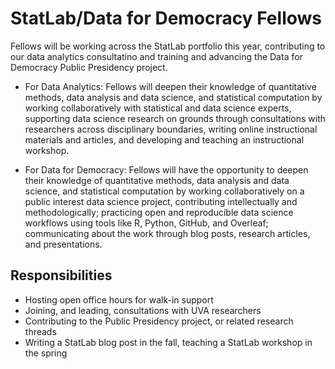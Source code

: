 # StatLab/Data for Democracy Fellows

Fellows will be working across the StatLab portfolio this year, contributing to our data analytics consultatino and training and advancing the Data for Democracy Public Presidency project.

* For Data Analytics: Fellows will deepen their knowledge of quantitative methods, data analysis and data science, and statistical computation by working collaboratively with statistical and data science experts, supporting data science research on grounds through consultations with researchers across disciplinary boundaries, writing online instructional materials and articles, and developing and teaching an instructional workshop.
 
* For Data for Democracy: Fellows will have the opportunity to deepen their knowledge of quantitative methods, data analysis and data science, and statistical computation by working collaboratively on a public interest data science project, contributing intellectually and methodologically; practicing open and reproducible data science workflows using tools like R, Python, GitHub, and Overleaf; communicating about the work through blog posts, research articles, and presentations.
 
 ## Responsibilities
 
 * Hosting open office hours for walk-in support
 * Joining, and leading, consultations with UVA researchers
 * Contributing to the Public Presidency project, or related research threads
 * Writing a StatLab blog post in the fall, teaching a StatLab workshop in the spring
